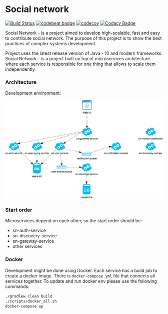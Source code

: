 # Social network

[![Build Status](https://travis-ci.org/YashchenkoN/social-network.svg?branch=master)](https://travis-ci.org/YashchenkoN/social-network)
[![codebeat badge](https://codebeat.co/badges/0e01df9f-245c-4757-aac2-826753b8f480)](https://codebeat.co/projects/github-com-yashchenkon-social-network-master)
[![codecov](https://codecov.io/gh/YashchenkoN/social-network/branch/master/graph/badge.svg)](https://codecov.io/gh/YashchenkoN/social-network)
[![Codacy Badge](https://api.codacy.com/project/badge/Grade/db4b421c651548d48bea74ccc67d3077)](https://www.codacy.com/app/YashchenkoN/social-network?utm_source=github.com&amp;utm_medium=referral&amp;utm_content=YashchenkoN/social-network&amp;utm_campaign=Badge_Grade)

Social Network - is a project aimed to develop high-scalable, fast and easy to contribute
social network. The purpose of this project is to show the best practices of
complex systems development.

Project uses the latest release version of Java - 10 and modern frameworks. Social Network - is a project
built on top of microservices architecture where each service is responsible for one thing that allows to scale them
independently.

### Architecture

Development environment:

![dev env](https://raw.githubusercontent.com/yashchenkon/social-network/master/metadata/dev_architecture.png)

### Start order

Microservices depend on each other, so the start order should be:

- sn-auth-service
- sn-discovery-service
- sn-gateway-service
- other services

### Docker

Development might be done using Docker. Each service has a build job to create a docker image.
There is `docker-compose.yml` file that connects all services together. To update and run docker env
please use the following commands:

```
./gradlew clean build
./scripts/docker_all.sh
docker-compose up
```

